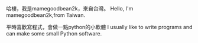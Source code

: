 哈樓，我是mamegoodbean2k，來自台灣。
Hello, I'm mamegoodbean2k,from Taiwan.

平時喜歡寫程式，會做一點python的小軟體
I usually like to write programs and can make some small Python software.

<!---
Mamegoodbean2k/Mamegoodbean2k is a ✨ special ✨ repository because its `README.md` (this file) appears on your GitHub profile.
You can click the Preview link to take a look at your changes.
--->
